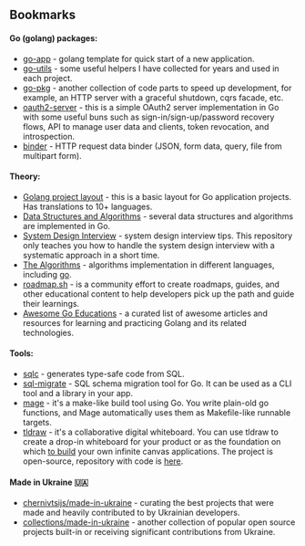 ## Bookmarks

#### Go (golang) packages:

- [go-app](https://github.com/dmitrymomot/go-app) - golang template for quick start of a new application.
- [go-utils](https://github.com/dmitrymomot/go-utils) - some useful helpers I have collected for years and used in each project.
- [go-pkg](https://github.com/dmitrymomot/go-pkg) - another collection of code parts to speed up development, for example, an HTTP server with a graceful shutdown, cqrs facade, etc.
- [oauth2-server](https://github.com/dmitrymomot/oauth2-server) - this is a simple OAuth2 server implementation in Go with some useful buns such as sign-in/sign-up/password recovery flows, API to manage user data and clients, token revocation, and introspection.
- [binder](https://github.com/dmitrymomot/binder) - HTTP request data binder (JSON, form data, query, file from multipart form).

#### Theory:

- [Golang project layout](https://github.com/golang-standards/project-layout) - this is a basic layout for Go application projects. Has translations to 10+ languages.
- [Data Structures and Algorithms](https://github.com/ua-nick/Data-Structures-and-Algorithms) - several data structures and algorithms are implemented in Go.
- [System Design Interview](https://github.com/dmitrymomot/system-design-interview) - system design interview tips. This repository only teaches you how to handle the system design interview with a systematic approach in a short time.
- [The Algorithms](https://github.com/TheAlgorithms) - algorithms implementation in different languages, including [go](https://github.com/TheAlgorithms/Go).
- [roadmap.sh](https://roadmap.sh) - is a community effort to create roadmaps, guides, and other educational content to help developers pick up the path and guide their learnings.
- [Awesome Go Educations](https://mehdihadeli.github.io/awesome-go-education/) - a curated list of awesome articles and resources for learning and practicing Golang and its related technologies.

#### Tools:

- [sqlc](https://github.com/kyleconroy/sqlc) - generates type-safe code from SQL.
- [sql-migrate](https://github.com/rubenv/sql-migrate) - SQL schema migration tool for Go. It can be used as a CLI tool and a library in your app.
- [mage](github.com/magefile/mage) - it's a make-like build tool using Go. You write plain-old go functions, and Mage automatically uses them as Makefile-like runnable targets.
- [tldraw](https://www.tldraw.com) - it's a collaborative digital whiteboard. You can use tldraw to create a drop-in whiteboard for your product or as the foundation on which [to build](https://tldraw.dev) your own infinite canvas applications. The project is open-source, repository with code is [here](https://github.com/tldraw/tldraw).

#### Made in Ukraine 🇺🇦 
- [chernivtsijs/made-in-ukraine](https://github.com/chernivtsijs/made-in-ukraine) - curating the best projects that were made and heavily contributed to by Ukrainian developers.
- [collections/made-in-ukraine](https://github.com/collections/made-in-ukraine) - another collection of popular open source projects built-in or receiving significant contributions from Ukraine.
